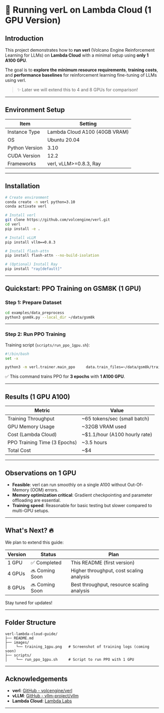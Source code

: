 
# 🚀 Running verL on Lambda Cloud (1 GPU Version)

## Introduction
This project demonstrates how to **run verl** (Volcano Engine Reinforcement Learning for LLMs) on **Lambda Cloud** with a minimal setup using **only 1 A100 GPU**.

The goal is to **explore the minimum resource requirements**, **training costs**, and **performance baselines** for reinforcement learning fine-tuning of LLMs using verl.

> ✨ Later we will extend this to 4 and 8 GPUs for comparison!

---

## Environment Setup

| Item               | Setting                          |
|--------------------|----------------------------------|
| Instance Type      | Lambda Cloud A100 (40GB VRAM)    |
| OS                 | Ubuntu 20.04                     |
| Python Version     | 3.10                             |
| CUDA Version       | 12.2                             |
| Frameworks         | verl, vLLM>=0.8.3, Ray           |

---

## Installation

```bash
# Create environment
conda create -n verl python=3.10
conda activate verl

# Install verl
git clone https://github.com/volcengine/verl.git
cd verl
pip install -e .

# Install vLLM
pip install vllm==0.8.3

# Install flash-attn
pip install flash-attn --no-build-isolation

# (Optional) Install Ray
pip install "ray[default]"
```

---

## Quickstart: PPO Training on GSM8K (1 GPU)

### Step 1: Prepare Dataset

```bash
cd examples/data_preprocess
python3 gsm8k.py --local_dir ~/data/gsm8k
```

---

### Step 2: Run PPO Training

Training script (`scripts/run_ppo_1gpu.sh`):

```bash
#!/bin/bash
set -x

python3 -m verl.trainer.main_ppo     data.train_files=~/data/gsm8k/train.parquet     data.val_files=~/data/gsm8k/test.parquet     data.train_batch_size=256     data.max_prompt_length=512     data.max_response_length=512     actor_rollout_ref.model.path=Qwen/Qwen2.5-0.5B-Instruct     actor_rollout_ref.actor.optim.lr=1e-6     actor_rollout_ref.actor.ppo_mini_batch_size=64     actor_rollout_ref.actor.ppo_micro_batch_size_per_gpu=8     actor_rollout_ref.model.enable_gradient_checkpointing=True     actor_rollout_ref.actor.fsdp_config.param_offload=True     actor_rollout_ref.actor.fsdp_config.optimizer_offload=True     actor_rollout_ref.rollout.tensor_model_parallel_size=1     actor_rollout_ref.rollout.name=vllm     actor_rollout_ref.rollout.gpu_memory_utilization=0.5     critic.model.path=Qwen/Qwen2.5-0.5B-Instruct     critic.model.enable_gradient_checkpointing=True     critic.ppo_micro_batch_size_per_gpu=8     trainer.logger=['console']     trainer.val_before_train=False     trainer.total_epochs=3
```

✅ This command trains PPO for **3 epochs** with **1 A100 GPU**.

---

## Results (1 GPU A100)

| Metric                     | Value                                    |
|-----------------------------|------------------------------------------|
| Training Throughput         | ~65 tokens/sec (small batch)             |
| GPU Memory Usage            | ~32GB VRAM used                         |
| Cost (Lambda Cloud)         | ~$1.1/hour (A100 hourly rate)            |
| PPO Training Time (3 Epochs) | ~3.5 hours                              |
| Total Cost                  | ~$4                                     |

---

## Observations on 1 GPU

- **Feasible**: verl can run smoothly on a single A100 without Out-Of-Memory (OOM) errors.
- **Memory optimization critical**: Gradient checkpointing and parameter offloading are essential.
- **Training speed**: Reasonable for basic testing but slower compared to multi-GPU setups.

---

## What's Next? 🔥

We plan to extend this guide:

| Version | Status        | Plan                                        |
|---------|---------------|---------------------------------------------|
| 1 GPU   | ✅ Completed   | This README (first version)                 |
| 4 GPUs  | 🔜 Coming Soon | Higher throughput, cost scaling analysis   |
| 8 GPUs  | 🔜 Coming Soon | Best throughput, resource scaling analysis |

Stay tuned for updates!

---

## Folder Structure

```text
verl-lambda-cloud-guide/
├── README.md
├── images/
│    └── training_1gpu.png   # Screenshot of training logs (coming soon)
├── scripts/
│    └── run_ppo_1gpu.sh     # Script to run PPO with 1 GPU
```

---

## Acknowledgements
- **verl**: [GitHub - volcengine/verl](https://github.com/volcengine/verl)
- **vLLM**: [GitHub - vllm-project/vllm](https://github.com/vllm-project/vllm)
- **Lambda Cloud**: [Lambda Labs](https://lambdalabs.com/)

---
